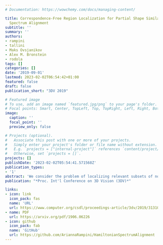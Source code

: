 ```yaml
---
# Documentation: https://wowchemy.com/docs/managing-content/

title: Correspondence-Free Region Localization for Partial Shape Similarity via Hamiltonian
  Spectrum Alignment
subtitle: ''
summary: ''
authors:
- rampini
- tallini
- Maks Ovsjanikov
- Alex M. Bronstein
- rodola
tags: []
categories: []
date: '2019-09-01'
lastmod: 2023-02-02T06:54:42+01:00
featured: false
draft: false
publication_short: "3DV 2019"

# Featured image
# To use, add an image named `featured.jpg/png` to your page's folder.
# Focal points: Smart, Center, TopLeft, Top, TopRight, Left, Right, BottomLeft, Bottom, BottomRight.
image:
  caption: ''
  focal_point: ''
  preview_only: false

# Projects (optional).
#   Associate this post with one or more of your projects.
#   Simply enter your project's folder or file name without extension.
#   E.g. `projects = ["internal-project"]` references `content/project/deep-learning/index.md`.
#   Otherwise, set `projects = []`.
projects: []
publishDate: '2023-02-02T05:54:41.571568Z'
publication_types:
- '1'
abstract: 'We consider the problem of localizing relevant subsets of non-rigid geometric shapes given only a partial 3D query as the input. Such problems arise in several challenging tasks in 3D vision and graphics, including partial shape similarity, retrieval, and non-rigid correspondence. We phrase the problem as one of alignment between short sequences of eigenvalues of basic differential operators, which are constructed upon a scalar function defined on the 3D surfaces. Our method therefore seeks for a scalar function that entails this alignment. Differently from existing approaches, we do not require solving for a correspondence between the query and the target, therefore greatly simplifying the optimization process; our core technique is also descriptor-free, as it is driven by the geometry of the two objects as encoded in their operator spectra. We further show that our spectral alignment algorithm provides a remarkably simple alternative to the recent shape-from-spectrum reconstruction approaches. For both applications, we demonstrate improvement over the state-of-the-art either in terms of accuracy or computational cost.'
publication: "*Proc. Int'l Conference on 3D Vision (3DV)*"

links:
- icon: link
  icon_pack: fas
  name: 'URL'
  url: https://www.computer.org/csdl/proceedings-article/3dv/2019/313100a037/1ezRALztN1m
- name: PDF
  url: https://arxiv.org/pdf/1906.06226
- icon: github
  icon_pack: fab
  name: 'GitHub'
  url: https://github.com/AriannaRampini/HamiltonianSpectrumAlignment
---
```

